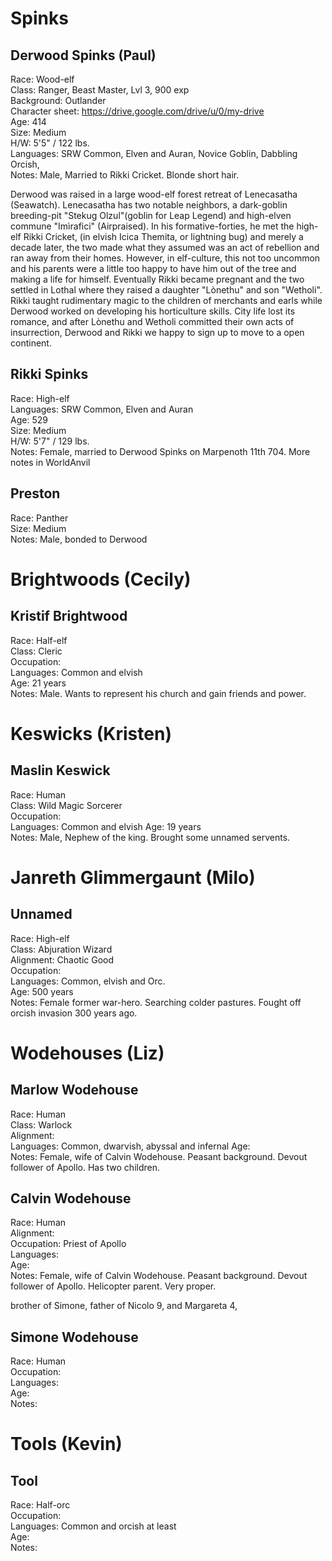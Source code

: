 <!--
Control shift m

#### person template ####

# Name (Player)
Race:
Occupation:
Languages:
Age:
Notes:
-->

# Spinks

## Derwood Spinks (Paul)

Race: Wood-elf  
Class: Ranger, Beast Master, Lvl 3, 900 exp  
Background: Outlander  
Character sheet: https://drive.google.com/drive/u/0/my-drive  
Age: 414  
Size: Medium  
H/W: 5'5" / 122 lbs.  
Languages: SRW Common, Elven and Auran, Novice Goblin, Dabbling Orcish,  
Notes: Male, Married to Rikki Cricket. Blonde short hair.

Derwood was raised in a large wood-elf forest retreat of Lenecasatha (Seawatch). Lenecasatha has two notable neighbors, a dark-goblin breeding-pit "Stekug Olzul"(goblin for Leap Legend) and high-elven commune "Imìrafici" (Airpraised).
In his formative-forties, he met the high-elf Rikki Cricket, (in elvish Icica Themita, or lightning bug) and merely a decade later, the two made what they assumed was an act of rebellion and ran away from their homes. However, in elf-culture, this not too uncommon and his parents were a little too happy to have him out of the tree and making a life for himself.
Eventually Rikki became pregnant and the two settled in Lothal where they raised a daughter "Lònethu" and son "Wetholi". Rikki taught rudimentary magic to the children of merchants and earls while Derwood worked on developing his horticulture skills.
City life lost its romance, and after Lònethu and Wetholi committed their own acts of insurrection, Derwood and Rikki we happy to sign up to move to a open continent.



## Rikki Spinks
Race: High-elf  
Languages: SRW Common, Elven and Auran  
Age: 529  
Size: Medium  
H/W: 5'7" / 129 lbs.  
Notes: Female, married to Derwood Spinks on Marpenoth 11th 704. More notes in WorldAnvil

## Preston
Race: Panther  
Size: Medium  
Notes: Male, bonded to Derwood

# Brightwoods (Cecily)

## Kristif Brightwood
Race: Half-elf  
Class: Cleric  
Occupation:  
Languages: Common and elvish  
Age: 21 years  
Notes: Male. Wants to represent his church and gain friends and power.    

# Keswicks (Kristen)
## Maslin Keswick
Race: Human  
Class: Wild Magic Sorcerer  
Occupation:  
Languages: Common and elvish
Age: 19 years  
Notes: Male, Nephew of the king. Brought some unnamed servents.   

# Janreth Glimmergaunt (Milo)  
## Unnamed  
Race: High-elf  
Class: Abjuration Wizard  
Alignment: Chaotic Good  
Occupation:  
Languages: Common, elvish and Orc.  
Age: 500 years  
Notes: Female former war-hero. Searching colder pastures. Fought off orcish invasion 300 years ago.   

# Wodehouses (Liz)
## Marlow Wodehouse
Race: Human  
Class: Warlock  
Alignment:  
Languages: Common, dwarvish, abyssal and infernal
Age:  
Notes: Female, wife of Calvin Wodehouse. Peasant background. Devout follower of Apollo. Has two children.

## Calvin Wodehouse
Race: Human  
Alignment:  
Occupation: Priest of Apollo  
Languages:  
Age:  
Notes: Female, wife of Calvin Wodehouse. Peasant background. Devout follower of Apollo. Helicopter parent. Very proper.  

brother of Simone, father of Nicolo 9, and Margareta 4,

## Simone Wodehouse
Race: Human  
Occupation:  
Languages:  
Age:  
Notes:  

# Tools (Kevin)
## Tool   
Race: Half-orc  
Occupation:  
Languages: Common and orcish at least  
Age:  
Notes:  
